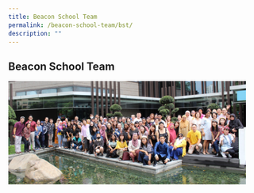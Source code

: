 ```yaml
---
title: Beacon School Team
permalink: /beacon-school-team/bst/
description: ""
---
```

## Beacon School Team

<img src="/images/staff photo B.jpg" style="width:95%">